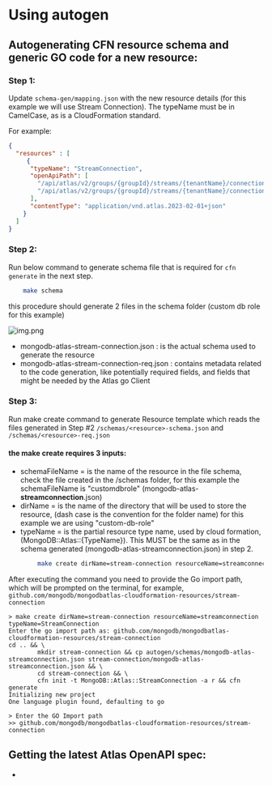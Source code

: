 # Using autogen 

## Autogenerating CFN resource schema and generic GO code for a new resource:

### Step 1:

Update `schema-gen/mapping.json` with the new resource details (for this example we will use Stream Connection). The typeName must be in CamelCase, as is a CloudFormation standard.

For example:
``` json
{
  "resources" : [
     {
      "typeName": "StreamConnection",
      "openApiPath": [
        "/api/atlas/v2/groups/{groupId}/streams/{tenantName}/connections",
        "/api/atlas/v2/groups/{groupId}/streams/{tenantName}/connections/{connectionName}"
      ],
      "contentType": "application/vnd.atlas.2023-02-01+json"
    }
  ]
}
```

### Step 2:
Run below command to generate schema file that is required for ``cfn generate`` in the next step.
```bash
    make schema
``` 

this procedure should generate 2 files in the schema folder (custom db role for this example)

![img.png](https://github.com/mongodb/terraform-provider-mongodbatlas/assets/122359335/c5d8f2b8-6e7c-4a28-b205-059e69327051)

- mongodb-atlas-stream-connection.json : is the actual schema used to generate the resource
- mongodb-atlas-stream-connection-req.json : contains metadata related to the code generation, like potentially required fields, and fields that might be needed by the Atlas go Client

### Step 3:
Run make create command to generate Resource template which reads the files generated in Step #2
`/schemas/<resource>-schema.json` and `/schemas/<resource>-req.json`

#### the make create requires 3 inputs:

- schemaFileName = is the name of the resource in the file schema, check the file created in the /schemas folder, for this example the schemaFileName is "customdbrole" (mongodb-atlas-**streamconnection**.json)
- dirName = is the name of the directory that will be used to store the resource, (dash case is the convention for the folder name) for this example we are using "custom-db-role"
- typeName = is the partial resource type name, used by cloud formation, (MongoDB::Atlas::{TypeName}). This  MUST be the same as in the schema generated (mongodb-atlas-streamconnection.json) in step 2.

```bash
        make create dirName=stream-connection resourceName=streamconnection typeName=StreamConnection
```


After executing the command you need to provide the Go import path, which will be prompted on the terminal, for example, `github.com/mongodb/mongodbatlas-cloudformation-resources/stream-connection`


```
> make create dirName=stream-connection resourceName=streamconnection typeName=StreamConnection
Enter the go import path as: github.com/mongodb/mongodbatlas-cloudformation-resources/stream-connection 
cd .. && \
        mkdir stream-connection && cp autogen/schemas/mongodb-atlas-streamconnection.json stream-connection/mongodb-atlas-streamconnection.json && \
        cd stream-connection && \
        cfn init -t MongoDB::Atlas::StreamConnection -a r && cfn generate
Initializing new project
One language plugin found, defaulting to go

> Enter the GO Import path
>> github.com/mongodb/mongodbatlas-cloudformation-resources/stream-connection
```


## Getting the latest Atlas OpenAPI spec:
- 
